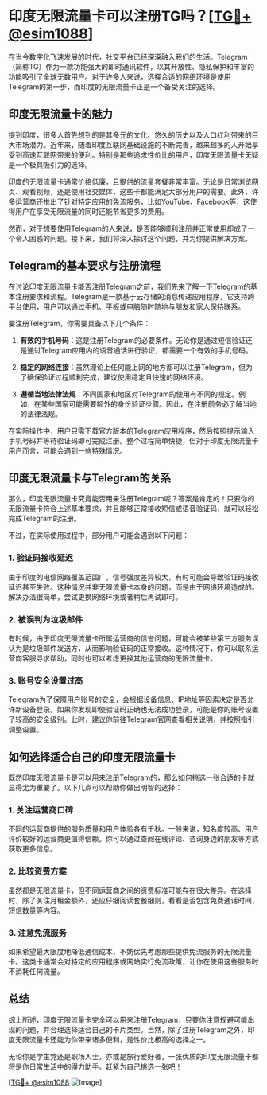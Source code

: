 # 印度无限流量卡可以注册TG吗？[[TG💪+ @esim1088](https://t.me/s/esim1088)]

在当今数字化飞速发展的时代，社交平台已经深深融入我们的生活。Telegram（简称TG）作为一款功能强大的即时通讯软件，以其开放性、隐私保护和丰富的功能吸引了全球无数用户。对于许多人来说，选择合适的网络环境是使用Telegram的第一步，而印度的无限流量卡正是一个备受关注的选择。

## 印度无限流量卡的魅力

提到印度，很多人首先想到的是其多元的文化、悠久的历史以及人口红利带来的巨大市场潜力。近年来，随着印度互联网基础设施的不断完善，越来越多的人开始享受到高速互联网带来的便利。特别是那些追求性价比的用户，印度无限流量卡无疑是一个极具吸引力的选择。

印度的无限流量卡通常价格低廉，且提供的流量套餐非常丰富。无论是日常浏览网页、观看视频，还是使用社交媒体，这些卡都能满足大部分用户的需要。此外，许多运营商还推出了针对特定应用的免流服务，比如YouTube、Facebook等，这使得用户在享受无限流量的同时还能节省更多的费用。

然而，对于想要使用Telegram的人来说，是否能够顺利注册并正常使用却成了一个令人困惑的问题。接下来，我们将深入探讨这个问题，并为你提供解决方案。

## Telegram的基本要求与注册流程

在讨论印度无限流量卡能否注册Telegram之前，我们先来了解一下Telegram的基本注册要求和流程。Telegram是一款基于云存储的消息传递应用程序，它支持跨平台使用，用户可以通过手机、平板或电脑随时随地与朋友和家人保持联系。

要注册Telegram，你需要具备以下几个条件：

1. **有效的手机号码**：这是注册Telegram的必要条件。无论你是通过短信验证还是通过Telegram应用内的语音通话进行验证，都需要一个有效的手机号码。
   
2. **稳定的网络连接**：虽然理论上任何能上网的地方都可以注册Telegram，但为了确保验证过程顺利完成，建议使用稳定且快速的网络环境。

3. **遵循当地法律法规**：不同国家和地区对Telegram的使用有不同的规定。例如，在某些国家可能需要额外的身份验证步骤。因此，在注册前务必了解当地的法律法规。

在实际操作中，用户只需下载官方版本的Telegram应用程序，然后按照提示输入手机号码并等待验证码即可完成注册。整个过程简单快捷，但对于印度无限流量卡用户而言，可能会遇到一些特殊情况。

## 印度无限流量卡与Telegram的关系

那么，印度无限流量卡究竟能否用来注册Telegram呢？答案是肯定的！只要你的无限流量卡符合上述基本要求，并且能够正常接收短信或语音验证码，就可以轻松完成Telegram的注册。

不过，在实际使用过程中，部分用户可能会遇到以下问题：

### 1. 验证码接收延迟

由于印度的电信网络覆盖范围广，信号强度差异较大，有时可能会导致验证码接收延迟甚至失败。这种情况并非无限流量卡本身的问题，而是由于网络环境造成的。解决办法很简单，尝试更换网络环境或者稍后再试即可。

### 2. 被误判为垃圾邮件

有时候，由于印度无限流量卡所属运营商的信誉问题，可能会被某些第三方服务误认为是垃圾邮件发送方，从而影响验证码的正常接收。这种情况下，你可以联系运营商客服寻求帮助，同时也可以考虑更换其他运营商的无限流量卡。

### 3. 账号安全设置过高

Telegram为了保障用户账号的安全，会根据设备信息、IP地址等因素决定是否允许新设备登录。如果你发现即使验证码正确也无法成功登录，可能是你的账号设置了较高的安全级别。此时，建议你前往Telegram官网查看相关说明，并按照指引调整设置。

## 如何选择适合自己的印度无限流量卡

既然印度无限流量卡是可以用来注册Telegram的，那么如何挑选一张合适的卡就显得尤为重要了。以下几点可以帮助你做出明智的选择：

### 1. 关注运营商口碑

不同的运营商提供的服务质量和用户体验各有千秋。一般来说，知名度较高、用户评价较好的运营商更值得信赖。你可以通过查阅在线评论、咨询身边的朋友等方式获取更多信息。

### 2. 比较资费方案

虽然都是无限流量卡，但不同运营商之间的资费标准可能存在很大差异。在选择时，除了关注月租金额外，还应仔细阅读套餐细则，看看是否包含免费通话时间、短信数量等内容。

### 3. 注意免流服务

如果希望最大限度地降低通信成本，不妨优先考虑那些提供免流服务的无限流量卡。这类卡通常会对特定的应用程序或网站实行免流政策，让你在使用这些服务时不消耗任何流量。

## 总结

综上所述，印度无限流量卡完全可以用来注册Telegram，只要你注意规避可能出现的问题，并合理选择适合自己的卡片类型。当然，除了注册Telegram之外，印度无限流量卡还能为你带来诸多便利，是性价比极高的选择之一。

无论你是学生党还是职场人士，亦或是旅行爱好者，一张优质的印度无限流量卡都将是你日常生活中的得力助手。赶紧为自己挑选一张吧！

[[TG💪+ @esim1088](https://t.me/s/esim1088) ![Image](https://i.postimg.cc/4NQfJmqS/Snipaste-2025-05-13-00-14-12.png)]